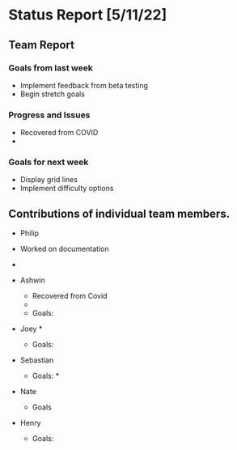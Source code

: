 # Status Report [5/11/22]

## Team Report
### Goals from last week
* Implement feedback from beta testing
* Begin stretch goals
### Progress and Issues
* Recovered from COVID
* 
### Goals for next week
* Display grid lines
* Implement difficulty options



## Contributions of individual team members.
* Philip
 * Worked on documentation
 * 


* Ashwin
  * Recovered from Covid
  *
  * Goals: 
* Joey
  *
  * Goals:


* Sebastian

  * Goals: 
    * 
* Nate

  * Goals


* Henry

  * Goals:
